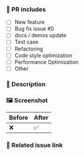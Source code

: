 ### 🤔 PR includes

<!-- Add completed items in this PR, and change [ ] to [x]. -->

- [ ] New feature
- [ ] Bug fix issue #0
- [ ] docs / demos update
- [ ] Test case
- [ ] Refactoring
- [ ] Code style optimization
- [ ] Performance Optimization
- [ ] Other

### 📝 Description

### 🖼️ Screenshot
|  Before  |  After  |
|----|----|
|  ❌  |  ✅  |

### 🔗 Related issue link
